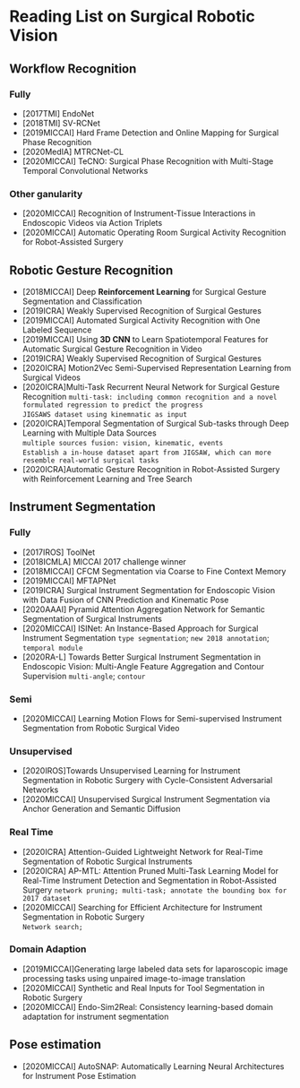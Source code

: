 # Reading List on Surgical Robotic Vision

## Workflow Recognition
### Fully
* [2017TMI] EndoNet
* [2018TMI] SV-RCNet
* [2019MICCAI] Hard Frame Detection and Online Mapping for Surgical Phase Recognition
* [2020MedIA] MTRCNet-CL
* [2020MICCAI] TeCNO: Surgical Phase Recognition with Multi-Stage Temporal Convolutional Networks

### Other ganularity
* [2020MICCAI] Recognition of Instrument-Tissue Interactions in Endoscopic Videos via Action Triplets
* [2020MICCAI] Automatic Operating Room Surgical Activity Recognition for Robot-Assisted Surgery


## Robotic Gesture Recognition
* [2018MICCAI] Deep **Reinforcement Learning** for Surgical Gesture Segmentation and Classification
* [2019ICRA] Weakly Supervised Recognition of Surgical Gestures
* [2019MICCAI] Automated Surgical Activity Recognition with One Labeled Sequence 
* [2019MICCAI] Using **3D CNN** to Learn Spatiotemporal Features for Automatic Surgical Gesture Recognition in Video 
* [2019ICRA] Weakly Supervised Recognition of Surgical Gestures 
* [2020ICRA] Motion2Vec Semi-Supervised Representation Learning from Surgical Videos
* [2020ICRA]Multi-Task Recurrent Neural Network for Surgical Gesture Recognition 
`multi-task: including common recognition and a novel formulated regression to predict the progress`  
`JIGSAWS dataset using kinemnatic as input`   
* [2020ICRA]Temporal Segmentation of Surgical Sub-tasks through Deep Learning with Multiple Data Sources  
`multiple sources fusion: vision, kinematic, events`  
`Establish a in-house dataset apart from JIGSAW, which can more resemble real-world surgical tasks`
* [2020ICRA]Automatic Gesture Recognition in Robot-Assisted Surgery with Reinforcement Learning and Tree Search



## Instrument Segmentation
### Fully
* [2017IROS] ToolNet
* [2018ICMLA] MICCAI 2017 challenge winner
* [2018MICCAI] CFCM Segmentation via Coarse to Fine Context Memory
* [2019MICCAI] MFTAPNet
* [2019ICRA] Surgical Instrument Segmentation for Endoscopic Vision with Data Fusion of CNN Prediction and Kinematic Pose 
* [2020AAAI] Pyramid Attention Aggregation Network for Semantic Segmentation of Surgical Instruments 
* [2020MICCAI] ISINet: An Instance-Based Approach for Surgical Instrument Segmentation
`type segmentation`; `new 2018 annotation`; `temporal module`
* [2020RA-L] Towards Better Surgical Instrument Segmentation in Endoscopic Vision: Multi-Angle Feature Aggregation and Contour Supervision
`multi-angle`; `contour`


### Semi
* [2020MICCAI] Learning Motion Flows for Semi-supervised Instrument Segmentation from Robotic Surgical Video

### Unsupervised
* [2020IROS]Towards Unsupervised Learning for Instrument Segmentation in Robotic Surgery with Cycle-Consistent Adversarial Networks
* [2020MICCAI] Unsupervised Surgical Instrument Segmentation via Anchor Generation and Semantic Diffusion


### Real Time
* [2020ICRA] Attention-Guided Lightweight Network for Real-Time Segmentation of Robotic Surgical Instruments
* [2020ICRA] AP-MTL: Attention Pruned Multi-Task Learning Model for Real-Time Instrument Detection and Segmentation in Robot-Assisted Surgery 
`network pruning; multi-task; annotate the bounding box for 2017 dataset`
* [2020MICCAI] Searching for Efficient Architecture for Instrument Segmentation in Robotic Surgery  
`Network search;`

### Domain Adaption
* [2019MICCAI]Generating large labeled data sets for laparoscopic image processing tasks using unpaired image-to-image translation
* [2020MICCAI] Synthetic and Real Inputs for Tool Segmentation in Robotic Surgery
* [2020MICCAI] Endo-Sim2Real: Consistency learning-based domain adaptation for instrument segmentation

## Pose estimation
* [2020MICCAI] AutoSNAP: Automatically Learning Neural Architectures for Instrument Pose Estimation

